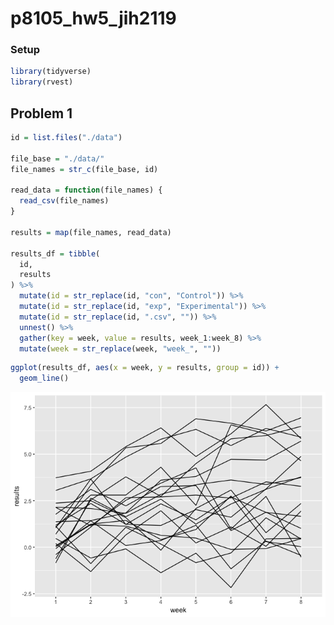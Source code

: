 p8105\_hw5\_jih2119
================

### Setup

``` r
library(tidyverse)
library(rvest)
```

Problem 1
---------

``` r
id = list.files("./data") 

file_base = "./data/"
file_names = str_c(file_base, id)

read_data = function(file_names) {
  read_csv(file_names)
}

results = map(file_names, read_data)

results_df = tibble(
  id,
  results
) %>% 
  mutate(id = str_replace(id, "con", "Control")) %>% 
  mutate(id = str_replace(id, "exp", "Experimental")) %>% 
  mutate(id = str_replace(id, ".csv", "")) %>% 
  unnest() %>% 
  gather(key = week, value = results, week_1:week_8) %>% 
  mutate(week = str_replace(week, "week_", ""))
```

``` r
ggplot(results_df, aes(x = week, y = results, group = id)) +
  geom_line()
```

![](hw5_files/figure-markdown_github/long_plot-1.png)
